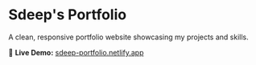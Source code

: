 # Sdeep's Portfolio  

A clean, responsive portfolio website showcasing my projects and skills.

🔗 **Live Demo:** [sdeep-portfolio.netlify.app](https://sdeep-info.netlify.app/)
